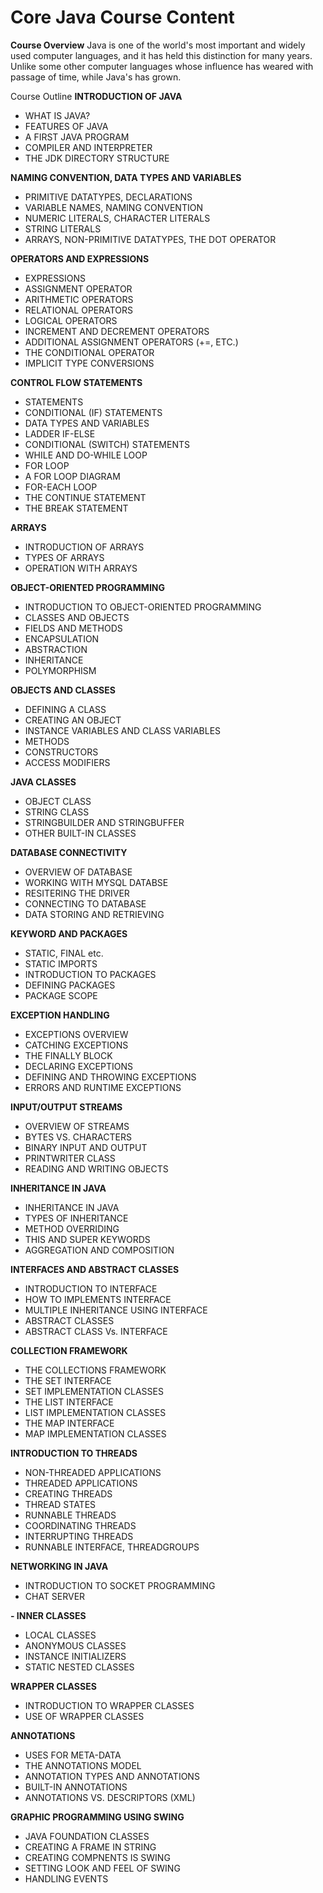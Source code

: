 # Core Java Course Content

**Course Overview**
Java is one of the world's most important and widely used computer languages, and it has held this distinction for many years. Unlike some other computer languages whose influence has weared with passage of time, while Java's has grown.

Course Outline
**INTRODUCTION OF JAVA**
- WHAT IS JAVA?
- FEATURES OF JAVA
- A FIRST JAVA PROGRAM
- COMPILER AND INTERPRETER
- THE JDK DIRECTORY STRUCTURE

**NAMING CONVENTION, DATA TYPES AND VARIABLES**
- PRIMITIVE DATATYPES, DECLARATIONS
- VARIABLE NAMES, NAMING CONVENTION
- NUMERIC LITERALS, CHARACTER LITERALS
- STRING LITERALS
- ARRAYS, NON-PRIMITIVE DATATYPES, THE DOT OPERATOR

**OPERATORS AND EXPRESSIONS**
- EXPRESSIONS
- ASSIGNMENT OPERATOR
- ARITHMETIC OPERATORS
- RELATIONAL OPERATORS
- LOGICAL OPERATORS
- INCREMENT AND DECREMENT OPERATORS
- ADDITIONAL ASSIGNMENT OPERATORS (+=, ETC.)
- THE CONDITIONAL OPERATOR
- IMPLICIT TYPE CONVERSIONS

**CONTROL FLOW STATEMENTS**
- STATEMENTS
- CONDITIONAL (IF) STATEMENTS
- DATA TYPES AND VARIABLES
- LADDER IF-ELSE
- CONDITIONAL (SWITCH) STATEMENTS
- WHILE AND DO-WHILE LOOP
- FOR LOOP
- A FOR LOOP DIAGRAM
- FOR-EACH LOOP
- THE CONTINUE STATEMENT
- THE BREAK STATEMENT

**ARRAYS**
- INTRODUCTION OF ARRAYS
- TYPES OF ARRAYS
- OPERATION WITH ARRAYS

**OBJECT-ORIENTED PROGRAMMING**
- INTRODUCTION TO OBJECT-ORIENTED PROGRAMMING
- CLASSES AND OBJECTS
- FIELDS AND METHODS
- ENCAPSULATION
- ABSTRACTION
- INHERITANCE
- POLYMORPHISM

**OBJECTS AND CLASSES**
- DEFINING A CLASS
- CREATING AN OBJECT
- INSTANCE VARIABLES AND CLASS VARIABLES
- METHODS
- CONSTRUCTORS
- ACCESS MODIFIERS

**JAVA CLASSES**
- OBJECT CLASS
- STRING CLASS
- STRINGBUILDER AND STRINGBUFFER
- OTHER BUILT-IN CLASSES

**DATABASE CONNECTIVITY**
- OVERVIEW OF DATABASE
- WORKING WITH MYSQL DATABSE
- RESITERING THE DRIVER
- CONNECTING TO DATABASE
- DATA STORING AND RETRIEVING

**KEYWORD AND PACKAGES**
- STATIC, FINAL etc.
- STATIC IMPORTS
- INTRODUCTION TO PACKAGES
- DEFINING PACKAGES
- PACKAGE SCOPE

**EXCEPTION HANDLING**
- EXCEPTIONS OVERVIEW
- CATCHING EXCEPTIONS
- THE FINALLY BLOCK
- DECLARING EXCEPTIONS
- DEFINING AND THROWING EXCEPTIONS
- ERRORS AND RUNTIME EXCEPTIONS

**INPUT/OUTPUT STREAMS**
- OVERVIEW OF STREAMS
- BYTES VS. CHARACTERS
- BINARY INPUT AND OUTPUT
- PRINTWRITER CLASS
- READING AND WRITING OBJECTS

**INHERITANCE IN JAVA**
- INHERITANCE IN JAVA
- TYPES OF INHERITANCE
- METHOD OVERRIDING
- THIS AND SUPER KEYWORDS
- AGGREGATION AND COMPOSITION

**INTERFACES AND ABSTRACT CLASSES**
- INTRODUCTION TO INTERFACE
- HOW TO IMPLEMENTS INTERFACE
- MULTIPLE INHERITANCE USING INTERFACE
- ABSTRACT CLASSES
- ABSTRACT CLASS Vs. INTERFACE

**COLLECTION FRAMEWORK**
- THE COLLECTIONS FRAMEWORK
- THE SET INTERFACE
- SET IMPLEMENTATION CLASSES
- THE LIST INTERFACE
- LIST IMPLEMENTATION CLASSES
- THE MAP INTERFACE
- MAP IMPLEMENTATION CLASSES

**INTRODUCTION TO THREADS**
- NON-THREADED APPLICATIONS
- THREADED APPLICATIONS
- CREATING THREADS
- THREAD STATES
- RUNNABLE THREADS
- COORDINATING THREADS
- INTERRUPTING THREADS
- RUNNABLE INTERFACE, THREADGROUPS

**NETWORKING IN JAVA**
- INTRODUCTION TO SOCKET PROGRAMMING
- CHAT SERVER

**- INNER CLASSES**
- LOCAL CLASSES
- ANONYMOUS CLASSES
- INSTANCE INITIALIZERS
- STATIC NESTED CLASSES

**WRAPPER CLASSES**
- INTRODUCTION TO WRAPPER CLASSES
- USE OF WRAPPER CLASSES

**ANNOTATIONS**
- USES FOR META-DATA
- THE ANNOTATIONS MODEL
- ANNOTATION TYPES AND ANNOTATIONS
- BUILT-IN ANNOTATIONS
- ANNOTATIONS VS. DESCRIPTORS (XML)

**GRAPHIC PROGRAMMING USING SWING**
- JAVA FOUNDATION CLASSES
- CREATING A FRAME IN STRING
- CREATING COMPNENTS IS SWING
- SETTING LOOK AND FEEL OF SWING
- HANDLING EVENTS